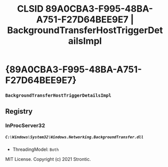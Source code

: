﻿---
title: "CLSID 89A0CBA3-F995-48BA-A751-F27D64BEE9E7 | BackgroundTransferHostTriggerDetailsImpl"
excerpt: What is COM-Object CLSID 89A0CBA3-F995-48BA-A751-F27D64BEE9E7?
---

# {89A0CBA3-F995-48BA-A751-F27D64BEE9E7}

### `BackgroundTransferHostTriggerDetailsImpl`

## Registry


### InProcServer32

##### `C:\Windows\System32\Windows.Networking.BackgroundTransfer.dll`
* ThreadingModel: `Both`

MIT License. Copyright (c) 2021 Strontic.


